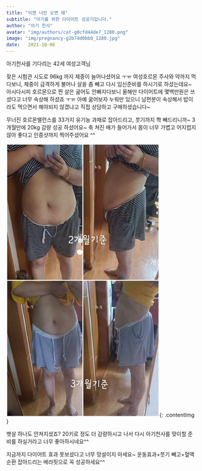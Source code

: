 ```yaml
---
title: "이젠 너만 오면 돼"
subtitle: "아기를 위한 다이어트 성공기입니다."
author: "아기 천사"
avatar: "img/authors/cat-g0cfd44de7_1280.png"
image: "img/pregnancy-g2b74d0bb0_1280.jpg"
date:   2021-10-06
---
```


아기천사를 기다리는 42세 여성고객님

잦은 시험관 시도로 96kg 까지 체중이 늘어나셨어요 ㅜㅠ
여성호르몬 주사와 약까지 먹다보니, 체중이 급격하게 불어나 살을 좀 빼고 다시 임신준비를 하시기로 하셨는데요~
아시다시피 호르몬으로 찐 살은 굶어도 안빠지다보니 올해만 다이어트에 몇백만원은 쓰셨다고 너무 속상해 하셨죠 ㅜㅠ
아예 굶어보자 누워만 있으니 남편분이 속상해서 밥이라도 먹으면서 해야되지 않겠냐고 직접 상담하고 구매하셨습니다~

무너진 호르몬밸런스를 33가지 유기농 과채로 잡아드리고, 붓기까지 쫙 빼드리니까~
3개월만에 20kg 감량 성공 하셨어요~ 축 쳐진 배가 들어가서 몸이 너무 가볍고 어지럽지 않아 좋다고 인증샷까지 찍어주셨어요 ^^

![image](img/review2_1.jpg){: .contentImg }

뱃살 하나도 안쳐지셨죠?
20키로 정도 더 감량하시고 나서 다시 아기천사를 맞이할 준비를 하실거라고 너무 좋아하시네요^^

지금까지 다이어트 효과 못보셨다고 너무 망설이지 마세요~ 운동효과+붓기 빼고+혈액순환 잡아드리는 베라핏으로 꼭 성공하세요^^
